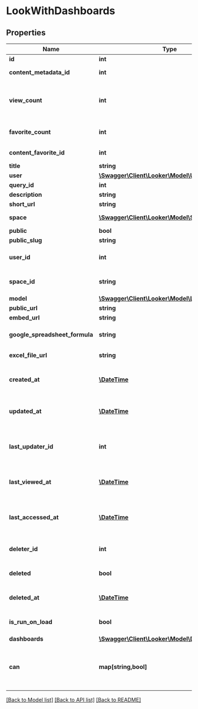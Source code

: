 # LookWithDashboards

## Properties
Name | Type | Description | Notes
------------ | ------------- | ------------- | -------------
**id** | **int** | Unique Id | [optional] 
**content_metadata_id** | **int** | Id of content metadata | [optional] 
**view_count** | **int** | Number of times viewed in the Looker web UI | [optional] 
**favorite_count** | **int** | Number of times favorited | [optional] 
**content_favorite_id** | **int** | Content Favorite Id | [optional] 
**title** | **string** | Look Title | [optional] 
**user** | [**\Swagger\Client\Looker\Model\UserIdOnly**](UserIdOnly.md) | User | [optional] 
**query_id** | **int** | Query Id | [optional] 
**description** | **string** | Description | [optional] 
**short_url** | **string** | Short Url | [optional] 
**space** | [**\Swagger\Client\Looker\Model\SpaceBase**](SpaceBase.md) | Space of this Look | [optional] 
**public** | **bool** | Is Public | [optional] 
**public_slug** | **string** | Public Slug | [optional] 
**user_id** | **int** | (Write-Only) User Id | [optional] 
**space_id** | **string** | (Write-Only) Space Id | [optional] 
**model** | [**\Swagger\Client\Looker\Model\LookModel**](LookModel.md) | Model | [optional] 
**public_url** | **string** | Public Url | [optional] 
**embed_url** | **string** | Embed Url | [optional] 
**google_spreadsheet_formula** | **string** | Google Spreadsheet Formula | [optional] 
**excel_file_url** | **string** | Excel File Url | [optional] 
**created_at** | [**\DateTime**](\DateTime.md) | Time that the Look was created. | [optional] 
**updated_at** | [**\DateTime**](\DateTime.md) | Time that the Look was updated. | [optional] 
**last_updater_id** | **int** | (Write-Only) Id of User that last updated the look. | [optional] 
**last_viewed_at** | [**\DateTime**](\DateTime.md) | Time last viewed in the Looker web UI | [optional] 
**last_accessed_at** | [**\DateTime**](\DateTime.md) | Time that the Look was last accessed by any user | [optional] 
**deleter_id** | **int** | Id of User that deleted the look. | [optional] 
**deleted** | **bool** | Whether or not the look is deleted | [optional] 
**deleted_at** | [**\DateTime**](\DateTime.md) | Time that the Look was deleted. | [optional] 
**is_run_on_load** | **bool** | auto-run query when Look viewed | [optional] 
**dashboards** | [**\Swagger\Client\Looker\Model\DashboardBase[]**](DashboardBase.md) | Dashboards | [optional] 
**can** | **map[string,bool]** | Operations the current user is able to perform on this object | [optional] 

[[Back to Model list]](../README.md#documentation-for-models) [[Back to API list]](../README.md#documentation-for-api-endpoints) [[Back to README]](../README.md)


